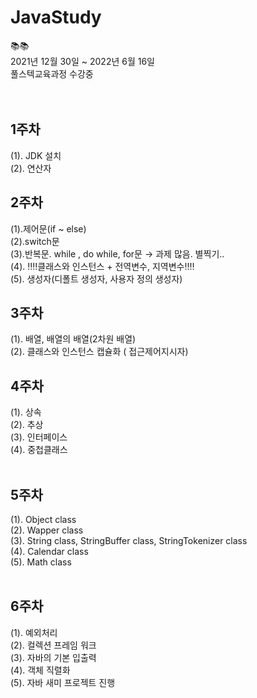 # JavaStudy
:books::books:
<br>
2021년 12월 30일 ~ 2022년 6월 16일
<br>
풀스텍교육과정 수강중
<br>
<br>
<br>

## 1주차
(1). JDK 설치
<br>
(2). 연산자
<br>
## 2주차
(1).제어문(if ~ else)
<br>
(2).switch문 <br>
(3).반복문. while , do while, for문 → 과제 많음. 별찍기..<br>
(4). :bangbang::bangbang:클래스와 인스턴스 + 전역변수, 지역변수:bangbang::bangbang:
<br>
(5). 생성자(디폴트 생성자, 사용자 정의 생성자)
<br>
## 3주차<br>
(1). 배열, 배열의 배열(2차원 배열)
<br>
(2). 클래스와 인스턴스 캡슐화 ( 접근제어지시자)
## 4주차<br>
(1). 상속<br>
(2). 추상<br>
(3). 인터페이스<br>
(4). 중첩클래스<br><br>

## 5주차<br>
(1). Object class<br>
(2). Wapper class<br>
(3). String class, StringBuffer class, StringTokenizer class<br>
(4). Calendar class<br>
(5). Math class<br><br>

## 6주차<br>
(1). 예외처리<br>
(2). 컬렉션 프레임 워크<br>
(3). 자바의 기본 입출력<br>
(4). 객체 직렬화<br>
(5). 자바 새미 프로젝트 진행<br><br>
